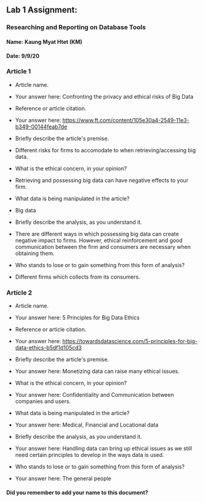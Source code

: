 ## Lab 1 Assignment:
### Researching and Reporting on Database Tools
#### Name: Kaung Myat Htet (KM)
#### Date: 9/9/20

### Article 1
 -  Article name.
 - Your answer here: Confronting the privacy and ethical risks of Big Data

-  Reference or article citation.
 - Your answer here: https://www.ft.com/content/105e30a4-2549-11e3-b349-00144feab7de

- Briefly describe the article's premise.
 - Different risks for firms to accomodate to when retrieving/accessing big data.

- What is the ethical concern, in your opinion?
 - Retrieving and possessing big data can have negative effects to your firm.

- What data is being manipulated in the article?
 - Big data

- Briefly describe the analysis, as you understand it.
 - There are different ways in which possessing big data can create negative
 impact to firms. However, ethical reinforcement and good communication between
 the firm and consumers are necessary when obtaining them.

- Who stands to lose or to gain something from this form of analysis?
 - Different firms which collects from its consumers.


### Article 2
 -  Article name.
 - Your answer here: 5 Principles for Big Data Ethics

-  Reference or article citation.
 - Your answer here: https://towardsdatascience.com/5-principles-for-big-data-ethics-b5df1d105cd3

- Briefly describe the article's premise.
 - Your answer here: Monetizing data can raise many ethical issues.

- What is the ethical concern, in your opinion?
 - Your answer here: Confidentiality and Communication between companies and users.

- What data is being manipulated in the article?
 - Your answer here: Medical, Financial and Locational data

- Briefly describe the analysis, as you understand it.
 - Your answer here: Handling data can bring up ethical issues as we still need
 certain principles to develop in the ways data is used.

- Who stands to lose or to gain something from this form of analysis?
 - Your answer here: The general people



#### Did you remember to add your name to this document?
